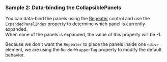 ### Sample 2: Data-binding the CollapsiblePanels

You can data-bind the panels using the [Repeater](/docs/controls/builtin/Repeater/{branch}) control and use the `ExpandedPanelIndex` property to determine which panel is currently expanded.  
When none of the panels is expanded, the value of this property will be -1.

Because we don't want the `Repeater` to place the panels inside one `<div>` element, we are using the `RenderWrapperTag` property to modify the default behavior.
